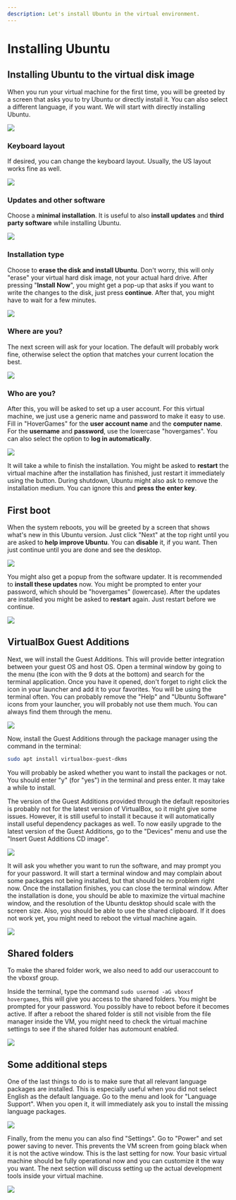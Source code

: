 ```yaml
---
description: Let's install Ubuntu in the virtual environment.
---
```


# Installing Ubuntu

## Installing Ubuntu to the virtual disk image

When you run your virtual machine for the first time, you will be greeted by a screen that asks you to try Ubuntu or directly install it. You can also select a different language, if you want. We will start with directly installing Ubuntu.

![](../../.gitbook/assets/image%20%28114%29.png)

### Keyboard layout

If desired, you can change the keyboard layout. Usually, the US layout works fine as well.

![](../../.gitbook/assets/image%20%2851%29.png)

### Updates and other software

Choose a **minimal installation**. It is useful to also **install updates** and **third party software** while installing Ubuntu.

![](../../.gitbook/assets/image%20%2874%29.png)

### Installation type

Choose to **erase the disk and install Ubuntu**. Don't worry, this will only "erase" your virtual hard disk image, not your actual hard drive. After pressing "**Install Now**", you might get a pop-up that asks if you want to write the changes to the disk, just press **continue**. After that, you might have to wait for a few minutes.

![](../../.gitbook/assets/image%20%2879%29.png)

### Where are you?

The next screen will ask for your location. The default will probably work fine, otherwise select the option that matches your current location the best.

![](../../.gitbook/assets/image%20%28122%29.png)

### Who are you?

After this, you will be asked to set up a user account. For this virtual machine, we just use a generic name and password to make it easy to use. Fill in "HoverGames" for the **user account name** and the **computer name**. For the **username** and **password**, use the lowercase "hovergames". You can also select the option to **log in automatically**.

![](../../.gitbook/assets/image%20%2854%29.png)

It will take a while to finish the installation. You might be asked to **restart** the virtual machine after the installation has finished, just restart it immediately using the button. During shutdown, Ubuntu might also ask to remove the installation medium. You can ignore this and **press the enter key**.

## First boot

When the system reboots, you will be greeted by a screen that shows what's new in this Ubuntu version. Just click "Next" at the top right until you are asked to **help improve Ubuntu**. You can **disable** it, if you want. Then just continue until you are done and see the desktop.

![](../../.gitbook/assets/image%20%281%29.png)

You might also get a popup from the software updater. It is recommended to **install these updates** now. You might be prompted to enter your password, which should be "hovergames" \(lowercase\). After the updates are installed you might be asked to **restart** again. Just restart before we continue.

![](../../.gitbook/assets/image%20%2878%29.png)

## VirtualBox Guest Additions

Next, we will install the Guest Additions. This will provide better integration between your guest OS and host OS. Open a terminal window by going to the menu \(the icon with the 9 dots at the bottom\) and search for the terminal application. Once you have it opened, don't forget to right click the icon in your launcher and add it to your favorites. You will be using the terminal often. You can probably remove the "Help" and "Ubuntu Software" icons from your launcher, you will probably not use them much. You can always find them through the menu.

![](../../.gitbook/assets/image%20%28133%29.png)

Now, install the Guest Additions through the package manager using the command in the terminal:

```bash
sudo apt install virtualbox-guest-dkms
```

You will probably be asked whether you want to install the packages or not. You should enter "y" \(for "yes"\) in the terminal and press enter. It may take a while to install.

The version of the Guest Additions provided through the default repositories is probably not for the latest version of VirtualBox, so it might give some issues. However, it is still useful to install it because it will automatically install useful dependency packages as well. To now easily upgrade to the latest version of the Guest Additions, go to the "Devices" menu and use the "Insert Guest Additions CD image".

![](../../.gitbook/assets/image%20%28103%29.png)

It will ask you whether you want to run the software, and may prompt you for your password. It will start a terminal window and may complain about some packages not being installed, but that should be no problem right now. Once the installation finishes, you can close the terminal window. After the installation is done, you should be able to maximize the virtual machine window, and the resolution of the Ubuntu desktop should scale with the screen size. Also, you should be able to use the shared clipboard. If it does not work yet, you might need to reboot the virtual machine again.

![](../../.gitbook/assets/image%20%2876%29.png)

## Shared folders

To make the shared folder work, we also need to add our useraccount to the vboxsf group. 

Inside the terminal, type the command `sudo usermod -aG vboxsf hovergames`, this will give you access to the shared folders. You might be prompted for your password. You possibly have to reboot before it becomes active. If after a reboot the shared folder is still not visible from the file manager inside the VM, you might need to check the virtual machine settings to see if the shared folder has automount enabled.

![](../../.gitbook/assets/image%20%2835%29.png)

## Some additional steps

One of the last things to do is to make sure that all relevant language packages are installed. This is especially useful when you did not select English as the default language. Go to the menu and look for "Language Support". When you open it, it will immediately ask you to install the missing language packages.

![](../../.gitbook/assets/image%20%2898%29.png)

Finally, from the menu you can also find "Settings". Go to "Power" and set power saving to never. This prevents the VM screen from going black when it is not the active window. This is the last setting for now. Your basic virtual machine should be fully operational now and you can customize it the way you want. The next section will discuss setting up the actual development tools inside your virtual machine.

![](../../.gitbook/assets/image%20%28136%29.png)

